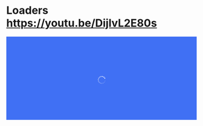 # Loaders https://youtu.be/DijlvL2E80s
<p align="center">
  <img src="preview.png" alt="preview del proyecto"  width="1600">
</p>